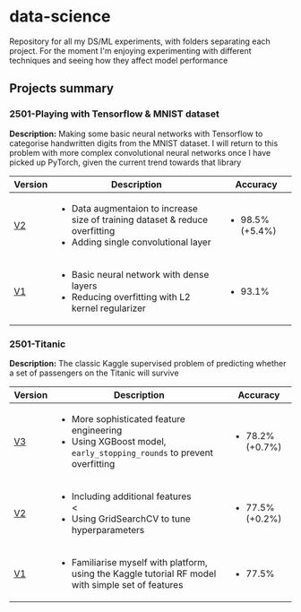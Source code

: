 # data-science
Repository for all my DS/ML experiments, with folders separating each project. For the moment I'm enjoying experimenting with different techniques and seeing how they affect model performance

## Projects summary

### 2501-Playing with Tensorflow & MNIST dataset
**Description:** Making some basic neural networks with Tensorflow to categorise handwritten digits from the MNIST dataset. I will return to this problem with more complex convolutional neural networks once I have picked up PyTorch, given the current trend towards that library

| Version  | Description | Accuracy |
| ------------- | ------------- | ------------- |
| [V2](https://github.com/a-asaria/data-science/blob/main/2501-Titanic/250113-titanic-random-forest-h-parameter-tuning.ipynb)  | <ul><li>Data augmentaion to increase size of training dataset & reduce overfitting </li><li>Adding single convolutional layer</li>  | <ul><li>98.5% (+5.4%)</ul></li>  |
| [V1](https://github.com/a-asaria/data-science/blob/main/2501-MNIST-Tensorflow/250114-minst-initial-play-around-score-0-931.ipynb)  | <ul><li>Basic neural network with dense layers</li><li>Reducing overfitting with L2 kernel regularizer</ul></li> | <ul><li>93.1% </ul></li> |

### 2501-Titanic
**Description:** The classic Kaggle supervised  problem of predicting whether a set of passengers on the Titanic will survive

| Version  | Description | Accuracy |
| ------------- | ------------- | ------------- |
| [V3](https://github.com/a-asaria/data-science/blob/main/2501-Titanic/250117-w-feature-eng-selection.ipynb)  | <ul><li>More sophisticated feature engineering</li><li>Using XGBoost model, `early_stopping_rounds` to prevent overfitting  | <ul><li>78.2% (+0.7%)</li></ul>   |
| [V2](https://github.com/a-asaria/data-science/blob/main/2501-Titanic/250113-titanic-random-forest-h-parameter-tuning.ipynb)  | <ul><li>Including additional features </li><<li> Using GridSearchCV to tune hyperparameters  | <ul><li>77.5% (+0.2%)</li></ul>   |
| [V1](https://github.com/a-asaria/data-science/blob/main/2501-Titanic/250110-titanic-tutorial.ipynb)  | <ul><li>Familiarise myself with platform, using the Kaggle tutorial RF model with simple set of features </li></ul> | <ul><li>77.5%</ul></li>   |



